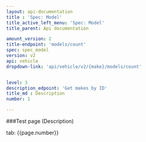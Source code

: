 ```yaml
---
layout: api-documentation
title : 'Spec: Model'
title_active_left_menu: 'Spec: Model'
title_parent: Api documentation

amount_version: 2
title-endpoint: 'models/count'
spec: spec_model
version: v2
api: vehicle
dropdown-link: 'api/vehicle/v2/{make}/models/count'


level: 3
description_edpoint: 'Get makes by ID'
title_md : Description
number: 1

---
```



###Test page (Description)

tab: {{page.number}}


